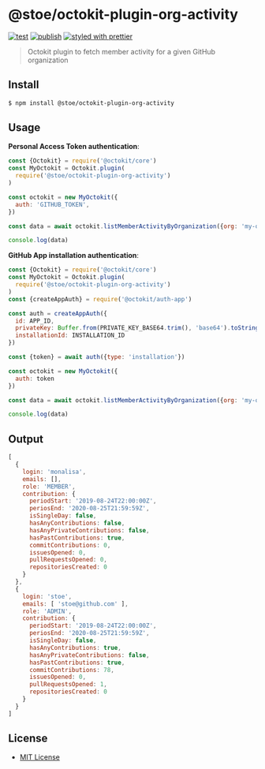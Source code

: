 # @stoe/octokit-plugin-org-activity

[![test](https://github.com/stoe/octokit-plugin-org-activity/workflows/test/badge.svg)](https://github.com/stoe/octokit-plugin-org-activity/actions?query=workflow%3Atest) [![publish](https://github.com/stoe/octokit-plugin-org-activity/workflows/publish/badge.svg)](https://github.com/stoe/octokit-plugin-org-activity/actions?query=workflow%3Apublish) [![styled with prettier](https://img.shields.io/badge/styled_with-prettier-ff69b4.svg)](https://github.com/prettier/prettier)

> Octokit plugin to fetch member activity for a given GitHub organization

## Install

```sh
$ npm install @stoe/octokit-plugin-org-activity
```

## Usage

**Personal Access Token authentication**:

```js
const {Octokit} = require('@octokit/core')
const MyOctokit = Octokit.plugin(
  require('@stoe/octokit-plugin-org-activity')
)

const octokit = new MyOctokit({
  auth: 'GITHUB_TOKEN',
})

const data = await octokit.listMemberActivityByOrganization({org: 'my-org'})

console.log(data)
```

**GitHub App installation authentication**:

```js
const {Octokit} = require('@octokit/core')
const MyOctokit = Octokit.plugin(
  require('@stoe/octokit-plugin-org-activity')
)
const {createAppAuth} = require('@octokit/auth-app')

const auth = createAppAuth({
  id: APP_ID,
  privateKey: Buffer.from(PRIVATE_KEY_BASE64.trim(), 'base64').toString('ascii'),
  installationId: INSTALLATION_ID
})

const {token} = await auth({type: 'installation'})

const octokit = new MyOctokit({
  auth: token
})

const data = await octokit.listMemberActivityByOrganization({org: 'my-org'})

console.log(data)
```

## Output

```js
[
  {
    login: 'monalisa',
    emails: [],
    role: 'MEMBER',
    contribution: {
      periodStart: '2019-08-24T22:00:00Z',
      periosEnd: '2020-08-25T21:59:59Z',
      isSingleDay: false,
      hasAnyContributions: false,
      hasAnyPrivateContributions: false,
      hasPastContributions: true,
      commitContributions: 0,
      issuesOpened: 0,
      pullRequestsOpened: 0,
      repositoriesCreated: 0
    }
  },
  {
    login: 'stoe',
    emails: [ 'stoe@github.com' ],
    role: 'ADMIN',
    contribution: {
      periodStart: '2019-08-24T22:00:00Z',
      periosEnd: '2020-08-25T21:59:59Z',
      isSingleDay: false,
      hasAnyContributions: true,
      hasAnyPrivateContributions: false,
      hasPastContributions: true,
      commitContributions: 78,
      issuesOpened: 0,
      pullRequestsOpened: 1,
      repositoriesCreated: 0
    }
  }
]
```

## License

- [MIT License](./license)
